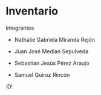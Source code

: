 # Inventario

Integrantes

- Nathalie Gabriela Miranda Rejón

- Juan José Median Sepulveda

- Sebastían Jesús Pérez Araujo

- Samuel Quiroz Rincón

:D!